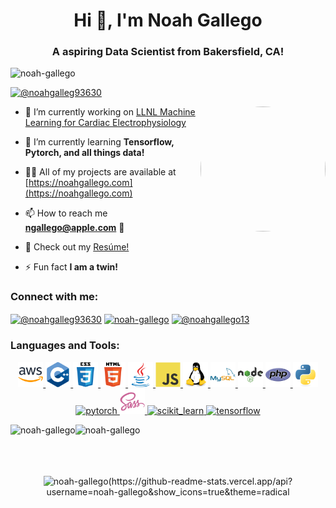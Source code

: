 <h1 align="center">Hi 👋, I'm Noah Gallego</h1>
<h3 align="center">A aspiring Data Scientist from Bakersfield, CA!</h3>

<p align="left"> <img src="https://komarev.com/ghpvc/?username=noah-gallego&label=Profile%20views&color=0e75b6&style=flat" alt="noah-gallego" /> </p>

<p align="left"> <a href="https://twitter.com/@noahgalleg93630" target="blank"><img src="https://img.shields.io/twitter/follow/noahgalleg93630?logo=twitter&style=for-the-badge" alt="@noahgalleg93630"/></a> </p> 
<img align="right" src="https://media.licdn.com/dms/image/D5603AQHxpY0WCPtu6Q/profile-displayphoto-shrink_200_200/0/1720900333913?e=2147483647&v=beta&t=dbeBo-RstBG6Oxy4c27HRdl1OeaGn_HGAJZnn5HLWrU" height="200" width="200" style="border-radius: 50%; overflow: hidden;">

- 🔭 I’m currently working on [LLNL Machine Learning for Cardiac Electrophysiology](https://github.com/Noah-Gallego/Machine-Learning-for-Cardiac-Electrocardiography)

- 🌱 I’m currently learning **Tensorflow, Pytorch, and all things data!**

- 👨‍💻 All of my projects are available at [https://noahgallego.com](https://noahgallego.com)

- 📫 How to reach me **ngallego@apple.com** 

- 📄 Check out my <a href = "https://docs.google.com/document/d/1E7Qb84HPk1Up0jzK4x30xzx-UeYp8gKB/edit?usp=sharing&ouid=108481266496066459273&rtpof=true&sd=true" target = "_blank">Resúme!</a>

- ⚡ Fun fact **I am a twin!**

<h3 align="left">Connect with me:</h3>
<p align="left">
<a href="https://twitter.com/@noahgalleg93630" target="blank"><img align="center" src="https://raw.githubusercontent.com/rahuldkjain/github-profile-readme-generator/master/src/images/icons/Social/twitter.svg" alt="@noahgalleg93630" height="30" width="40" /></a>
<a href="https://linkedin.com/in/noah-gallego" target="blank"><img align="center" src="https://raw.githubusercontent.com/rahuldkjain/github-profile-readme-generator/master/src/images/icons/Social/linked-in-alt.svg" alt="noah-gallego" height="30" width="40" /></a>
<a href="https://instagram.com/@noahgallego13" target="blank"><img align="center" src="https://raw.githubusercontent.com/rahuldkjain/github-profile-readme-generator/master/src/images/icons/Social/instagram.svg" alt="@noahgallego13" height="30" width="40" /></a>
</p>

<h3 align="left">Languages and Tools:</h3>
<p align="center"> 
<a href="https://aws.amazon.com" target="_blank" rel="noreferrer"> <img src="https://raw.githubusercontent.com/devicons/devicon/master/icons/amazonwebservices/amazonwebservices-original-wordmark.svg" alt="aws" width="40" height="40"/> </a> </a> <a href="https://www.w3schools.com/cpp/" target="_blank" rel="noreferrer"> <img src="https://raw.githubusercontent.com/devicons/devicon/master/icons/cplusplus/cplusplus-original.svg" alt="cplusplus" width="40" height="40"/> </a> <a href="https://www.w3schools.com/css/" target="_blank" rel="noreferrer"> <img src="https://raw.githubusercontent.com/devicons/devicon/master/icons/css3/css3-original-wordmark.svg" alt="css3" width="40" height="40"/> </a> <a href="https://www.w3.org/html/" target="_blank" rel="noreferrer"> <img src="https://raw.githubusercontent.com/devicons/devicon/master/icons/html5/html5-original-wordmark.svg" alt="html5" width="40" height="40"/> </a> <a href="https://www.java.com" target="_blank" rel="noreferrer"> <img src="https://raw.githubusercontent.com/devicons/devicon/master/icons/java/java-original.svg" alt="java" width="40" height="40"/> </a> <a href="https://developer.mozilla.org/en-US/docs/Web/JavaScript" target="_blank" rel="noreferrer"> <img src="https://raw.githubusercontent.com/devicons/devicon/master/icons/javascript/javascript-original.svg" alt="javascript" width="40" height="40"/> </a> <a href="https://www.linux.org/" target="_blank" rel="noreferrer"> <img src="https://raw.githubusercontent.com/devicons/devicon/master/icons/linux/linux-original.svg" alt="linux" width="40" height="40"/> </a> <a href="https://www.mysql.com/" target="_blank" rel="noreferrer"> <img src="https://raw.githubusercontent.com/devicons/devicon/master/icons/mysql/mysql-original-wordmark.svg" alt="mysql" width="40" height="40"/> </a> <a href="https://nodejs.org" target="_blank" rel="noreferrer"> <img src="https://raw.githubusercontent.com/devicons/devicon/master/icons/nodejs/nodejs-original-wordmark.svg" alt="nodejs" width="40" height="40"/> </a> <a href="https://www.php.net" target="_blank" rel="noreferrer"> <img src="https://raw.githubusercontent.com/devicons/devicon/master/icons/php/php-original.svg" alt="php" width="40" height="40"/> </a> <a href="https://www.python.org" target="_blank" rel="noreferrer"> <img src="https://raw.githubusercontent.com/devicons/devicon/master/icons/python/python-original.svg" alt="python" width="40" height="40"/> </a> <a href="https://pytorch.org/" target="_blank" rel="noreferrer"> <img src="https://www.vectorlogo.zone/logos/pytorch/pytorch-icon.svg" alt="pytorch" width="40" height="40"/> </a> <a href="https://sass-lang.com" target="_blank" rel="noreferrer"> <img src="https://raw.githubusercontent.com/devicons/devicon/master/icons/sass/sass-original.svg" alt="sass" width="40" height="40"/> </a> <a href="https://scikit-learn.org/" target="_blank" rel="noreferrer"> <img src="https://upload.wikimedia.org/wikipedia/commons/0/05/Scikit_learn_logo_small.svg" alt="scikit_learn" width="40" height="40"/> </a> <a href="https://www.tensorflow.org" target="_blank" rel="noreferrer"> <img src="https://www.vectorlogo.zone/logos/tensorflow/tensorflow-icon.svg" alt="tensorflow" width="40" height="40"/> </a> </p>

<p><img align="left" src="https://github-readme-streak-stats.herokuapp.com/?user=noah-gallego&" alt="noah-gallego" /></p>
<p>&nbsp;<img align="left" src="https://github-readme-stats.vercel.app/api?username=noah-gallego&show_icons=true&locale=en" alt="noah-gallego" /></p>
<br />
<br /><br />
<div align="center">
  <img src="https://github-readme-stats.vercel.app/api/top-langs?username=noah-gallego&show_icons=true&locale=en&layout=compact" alt="noah-gallego" />(https://github-readme-stats.vercel.app/api?username=noah-gallego&show_icons=true&theme=radical
</div>

